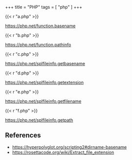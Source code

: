 +++
title = "PHP"
tags = [ "php" ]
+++

{{< r "a.php" >}}

<https://php.net/function.basename>

{{< r "b.php" >}}

<https://php.net/function.pathinfo>

{{< r "c.php" >}}

<https://php.net/splfileinfo.getbasename>

{{< r "d.php" >}}

<https://php.net/splfileinfo.getextension>

{{< r "e.php" >}}

<https://php.net/splfileinfo.getfilename>

{{< r "f.php" >}}

<https://php.net/splfileinfo.getpath>

## References

- <https://hyperpolyglot.org/scripting2#dirname-basename>
- <https://rosettacode.org/wiki/Extract_file_extension>
